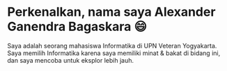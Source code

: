 # Perkenalkan, nama saya Alexander Ganendra Bagaskara :smile:
Saya adalah seorang mahasiswa Informatika di UPN Veteran Yogyakarta. Saya memilih Informatika karena saya memiliki minat & bakat di bidang ini, dan saya mencoba untuk eksplor lebih jauh.